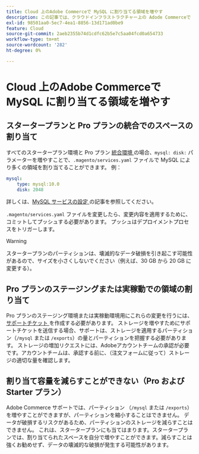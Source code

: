 ```yaml
---
title: Cloud 上のAdobe Commerceで MySQL に割り当てる領域を増やす
description: この記事では、クラウドインフラストラクチャー上の Adode Commerceで MySQL に領域を割り当てる方法について説明します。
exl-id: 98501aa0-5ec7-4ea1-8856-13d171ad0be9
feature: Cloud
source-git-commit: 2aeb2355b74d1cdfc62b5e7c5aa04fcd0a654733
workflow-type: tm+mt
source-wordcount: '282'
ht-degree: 0%

---
```


# Cloud 上のAdobe Commerceで MySQL に割り当てる領域を増やす


## スタータープランと Pro プランの統合でのスペースの割り当て

すべてのスタータープラン環境と Pro プラン [ 統合環境 ](/help/announcements/adobe-commerce-announcements/integration-environment-enhancement-request-pro-and-starter.md) の場合、`mysql: disk:` パラメーターを増やすことで、`.magento/services.yaml` ファイルで MySQL により多くの領域を割り当てることができます。 例：

```yaml
mysql:
    type: mysql:10.0
    disk: 2048
```

詳しくは、[MySQL サービスの設定 ](https://experienceleague.adobe.com/ja/docs/commerce-cloud-service/user-guide/configure/service/mysql) の記事を参照してください。

`.magento/services.yaml` ファイルを変更したら、変更内容を適用するために、コミットしてプッシュする必要があります。 プッシュはデプロイメントプロセスをトリガーします。

>[!WARNING]
>
>スタータープランのパーティションは、壊滅的なデータ破損を引き起こす可能性があるので、サイズを小さくしないでください（例えば、30 GB から 20 GB に変更する）。

## Pro プランのステージングまたは実稼動での領域の割り当て

Pro プランのステージング環境または実稼動環境用にこれらの変更を行うには、[ サポートチケット ](/help/help-center-guide/help-center/magento-help-center-user-guide.md#merchant-not-displayed) を作成する必要があります。 ストレージを増やすためにサポートチケットを送信する場合、サポートは、ストレージを適用するパーティション（`/mysql` または `/exports`）の量とパーティションを把握する必要があります。 ストレージの増加リクエストには、Adobeアカウントチームの承認が必要です。アカウントチームは、承認する前に、（注文フォームに従って）ストレージの適切な量を確認します。

## 割り当て容量を減らすことができない（Pro および Starter プラン）

Adobe Commerce サポートでは、パーティション （`/mysql` または `/exports`）を増やすことができますが、パーティションを縮小することはできません。 データが破損するリスクがあるため、パーティションのストレージを減らすことはできません。
これは、スタータープランにも当てはまります。スタータープランでは、割り当てられたスペースを自分で増やすことができます。減らすことは強くお勧めせず、データの壊滅的な破損が発生する可能性があります。
